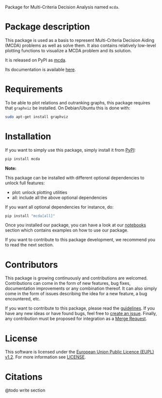 Package for Multi-Criteria Decision Analysis named `mcda`.


# Package description

This package is used as a basis to represent Multi-Criteria Decision Aiding (MCDA) problems as well as solve them.
It also contains relatively low-level plotting functions to visualize a MCDA problem and its solution.

It is released on PyPI as [mcda](https://pypi.org/project/mcda/).

Its documentation is available [here](https://py-mcda.readthedocs.io/).


# Requirements

To be able to plot relations and outranking graphs, this package requires that `graphviz` be installed.
On Debian/Ubuntu this is done with:

```bash
sudo apt-get install graphviz
```


# Installation

If you want to simply use this package, simply install it from [PyPI](https://pypi.org/project/mcda/):

```bash
pip install mcda
```

**Note:**

This package can be installed with different optional dependencies to unlock full features:

* plot: unlock plotting utilities
* all: include all the above optional dependencies

If you want all optional dependencies for instance, do:

```bash
pip install "mcda[all]"
```

Once you installed our package, you can have a look at our [notebooks](https://py-mcda.readthedocs.io/en/latest/notebooks.html) section which contains examples on how to use our package.

If you want to contribute to this package development, we recommend you to read the next section.


# Contributors

This package is growing continuously and contributions are welcomed.
Contributions can come in the form of new features, bug fixes, documentation improvements
or any combination thereof.
It can also simply come in the form of issues describing the idea for a new feature, a bug encountered, etc.

If you want to contribute to this package, please read the [guidelines](https://py-mcda.readthedocs.io/en/latest/contributing.html).
If you have any new ideas or have found bugs, feel free to [create an issue](https://gitlab.com/decide.imt-atlantique/pymcda/-/issues/new>).
Finally, any contribution must be proposed for integration as a [Merge Request](https://gitlab.com/decide.imt-atlantique/pymcda/-/merge_requests/new).


# License

This software is licensed under the [European Union Public Licence (EUPL) v1.2](https://joinup.ec.europa.eu/page/eupl-text-11-12).
For more information see [LICENSE](https://gitlab.com/decide.imt-atlantique/pymcda/-/blob/master/LICENSE).


# Citations

@todo write section
